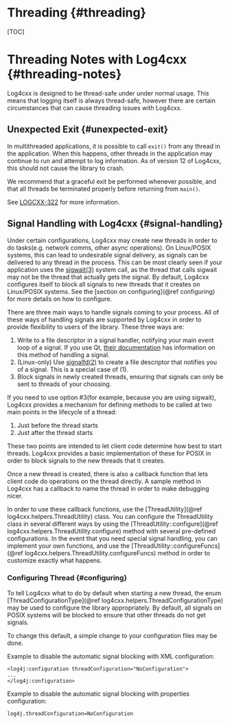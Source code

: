 Threading {#threading}
===
<!--
 Note: License header cannot be first, as doxygen does not generate
 cleanly if it before the '==='
-->
<!--
 Licensed to the Apache Software Foundation (ASF) under one or more
 contributor license agreements.  See the NOTICE file distributed with
 this work for additional information regarding copyright ownership.
 The ASF licenses this file to You under the Apache License, Version 2.0
 (the "License"); you may not use this file except in compliance with
 the License.  You may obtain a copy of the License at

	http://www.apache.org/licenses/LICENSE-2.0

 Unless required by applicable law or agreed to in writing, software
 distributed under the License is distributed on an "AS IS" BASIS,
 WITHOUT WARRANTIES OR CONDITIONS OF ANY KIND, either express or implied.
 See the License for the specific language governing permissions and
 limitations under the License.
-->
[TOC]

# Threading Notes with Log4cxx {#threading-notes}

Log4cxx is designed to be thread-safe under under normal usage.  This
means that logging itself is always thread-safe, however there are
certain circumstances that can cause threading issues with Log4cxx.

## Unexpected Exit {#unexpected-exit}

In multithreaded applications, it is possible to call `exit()` from any
thread in the application.  When this happens, other threads in the
application may continue to run and attempt to log information.  As of
version 12 of Log4cxx, this should not cause the library to crash.

We recommend that a graceful exit be performed whenever possible, and that
all threads be terminated properly before returning from `main()`.

See [LOGCXX-322][3] for more information.

## Signal Handling with Log4cxx {#signal-handling}

Under certain configurations, Log4cxx may create new threads in order to do
tasks(e.g. network comms, other async operations).  On Linux/POSIX systems,
this can lead to undesirable signal delivery, as signals can be delivered to
any thread in the process.  This can be most clearly seen if your application
uses the [sigwait(3)][4] system call, as the thread that calls sigwait may
not be the thread that actually gets the signal.  By default, Log4cxx
configures itself to block all signals to new threads that it creates on
Linux/POSIX systems.  See the [section on configuring](@ref configuring)
for more details on how to configure.

There are three main ways to handle signals coming to your process.   All
of these ways of handling signals are supported by Log4cxx in order to
provide flexibility to users of the library.  These three ways are:

1. Write to a file descriptor in a signal handler, notifying your main event
loop of a signal. If you use Qt, [their documentation][2] has information on
this method of handling a signal.
2. (Linux-only) Use [signalfd(2)][1] to create a file descriptor that notifies
you of a signal.  This is a special case of (1).
3. Block signals in newly created threads, ensuring that signals can only be
sent to threads of your choosing.

If you need to use option #3(for example, because you are using sigwait),
Log4cxx provides a mechanism for defining methods to be called at two main
points in the lifecycle of a thread:

1. Just before the thread starts
2. Just after the thread starts

These two points are intended to let client code determine how best to start
threads.  Log4cxx provides a basic implementation of these for POSIX in order
to block signals to the new threads that it creates.

Once a new thread is created, there is also a callback function that lets
client code do operations on the thread directly.  A sample method in Log4cxx
has a callback to name the thread in order to make debugging nicer.

In order to use these callback functions, use the [ThreadUtility](@ref log4cxx.helpers.ThreadUtility)
class.  You can configure the ThreadUtility class in several different ways by using the
[ThreadUtility::configure](@ref log4cxx.helpers.ThreadUtility.configure)
method with several pre-defined configurations.
In the event that you need special signal handling, you can implement your own
functions, and use the [ThreadUtility::configureFuncs](@ref log4cxx.helpers.ThreadUtility.configureFuncs) method in order to
customize exactly what happens.

### Configuring Thread {#configuring}

To tell Log4cxx what to do by default when starting a new thread, the enum
[ThreadConfigurationType](@ref log4cxx.helpers.ThreadConfigurationType) may be
used to configure the library appropriately.  By default, all signals on POSIX
systems will be blocked to ensure that other threads do not get signals.

To change this default, a simple change to your configuration files may be done.

Example to disable the automatic signal blocking with XML configuration:
```
<log4j:configuration threadConfiguration="NoConfiguration">
...
</log4j:configuration>
```

Example to disable the automatic signal blocking with properties configuration:
```
log4j.threadConfiguration=NoConfiguration
```

[1]: https://man7.org/linux/man-pages/man2/signalfd.2.html
[2]: https://doc.qt.io/qt-5/unix-signals.html
[3]: https://issues.apache.org/jira/browse/LOGCXX-322
[4]: https://man7.org/linux/man-pages/man3/sigwait.3.html
